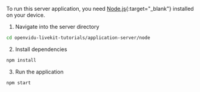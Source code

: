 To run this server application, you need [Node.js](https://nodejs.org/en/download){:target="\_blank"} installed on your device.

1. Navigate into the server directory
```bash
cd openvidu-livekit-tutorials/application-server/node
```
2. Install dependencies
```bash
npm install
```
3. Run the application
```bash
npm start
```